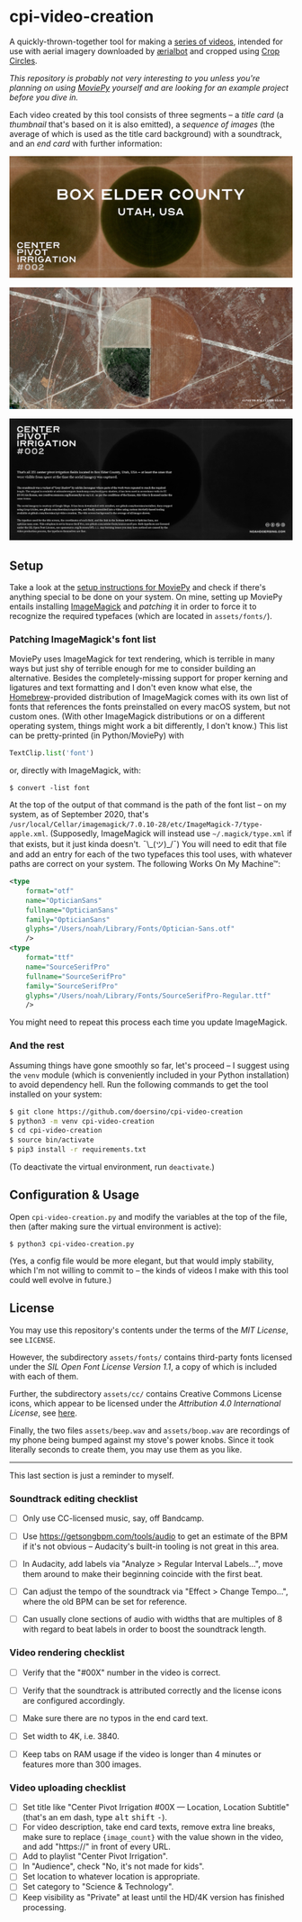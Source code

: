 # cpi-video-creation

A quickly-thrown-together tool for making a [series of videos](https://www.youtube.com/playlist?list=PLTphPoE54a1s_ZdCkGwbhQO9O5SMSitA1), intended for use with aerial imagery downloaded by [ærialbot](https://github.com/doersino/aerialbot) and cropped using [Crop Circles](https://github.com/doersino/cropcircles).

*This repository is probably not very interesting to you unless you're planning on using [MoviePy](https://zulko.github.io/moviepy/) yourself and are looking for an example project before you dive in.*

Each video created by this tool consists of three segments – a *title card* (a *thumbnail* that's based on it is also emitted), a *sequence of images* (the average of which is used as the title card background) with a soundtrack, and an *end card* with further information:

![](assets/examples/1.jpg)

![](assets/examples/2.jpg)

![](assets/examples/3.jpg)


## Setup

Take a look at the [setup instructions for MoviePy](https://zulko.github.io/moviepy/) and check if there's anything special to be done on your system. On mine, setting up MoviePy entails installing [ImageMagick](https://www.imagemagick.org) and *patching* it in order to force it to recognize the required typefaces (which are located in `assets/fonts/`).


### Patching ImageMagick's font list

MoviePy uses ImageMagick for text rendering, which is terrible in many ways but just shy of terrible enough for me to consider building an alternative. Besides the completely-missing support for proper kerning and ligatures and text formatting and I don't even know what else, the [Homebrew](https://brew.sh)-provided distribution of ImageMagick comes with its own list of fonts that references the fonts preinstalled on every macOS system, but not custom ones. (With other ImageMagick distributions or on a different operating system, things might work a bit differently, I don't know.) This list can be pretty-printed (in Python/MoviePy) with

```python
TextClip.list('font')
```

or, directly with ImageMagick, with:

```
$ convert -list font
```

At the top of the output of that command is the path of the font list – on my system, as of September 2020, that's `/usr/local/Cellar/imagemagick/7.0.10-28/etc/ImageMagick-7/type-apple.xml`. (Supposedly, ImageMagick will instead use `~/.magick/type.xml` if that exists, but it just kinda doesn't. ¯\\\_(ツ)\_/¯) You will need to edit that file and add an entry for each of the two typefaces this tool uses, with whatever paths are correct on your system. The following Works On My Machine™:

```xml
<type
    format="otf"
    name="OpticianSans"
    fullname="OpticianSans"
    family="OpticianSans"
    glyphs="/Users/noah/Library/Fonts/Optician-Sans.otf"
    />
<type
    format="ttf"
    name="SourceSerifPro"
    fullname="SourceSerifPro"
    family="SourceSerifPro"
    glyphs="/Users/noah/Library/Fonts/SourceSerifPro-Regular.ttf"
    />
```

You might need to repeat this process each time you update ImageMagick.


### And the rest

Assuming things have gone smoothly so far, let's proceed – I suggest using the `venv` module (which is conveniently included in your Python installation) to avoid dependency hell. Run the following commands to get the tool installed on your system:

```bash
$ git clone https://github.com/doersino/cpi-video-creation
$ python3 -m venv cpi-video-creation
$ cd cpi-video-creation
$ source bin/activate
$ pip3 install -r requirements.txt
```

(To deactivate the virtual environment, run `deactivate`.)


## Configuration & Usage

Open `cpi-video-creation.py` and modify the variables at the top of the file, then (after making sure the virtual environment is active):

```
$ python3 cpi-video-creation.py
```

(Yes, a config file would be more elegant, but that would imply stability, which I'm not willing to commit to – the kinds of videos I make with this tool could well evolve in future.)


## License

You may use this repository's contents under the terms of the *MIT License*, see `LICENSE`.

However, the subdirectory `assets/fonts/` contains third-party fonts licensed under the *SIL Open Font License Version 1.1*, a copy of which is included with each of them.

Further, the subdirectory `assets/cc/` contains Creative Commons License icons, which appear to be licensed under the *Attribution 4.0 International License*, see [here](https://creativecommons.org/licenses/by/4.0/).

Finally, the two files `assets/beep.wav` and `assets/boop.wav` are recordings of my phone being bumped against my stove's power knobs. Since it took literally seconds to create them, you may use them as you like.


---

This last section is just a reminder to myself.


### Soundtrack editing checklist

* [ ] Only use CC-licensed music, say, off Bandcamp.
* [ ] Use https://getsongbpm.com/tools/audio to get an estimate of the BPM if it's not obvious – Audacity's built-in tooling is not great in this area.
* [ ] In Audacity, add labels via "Analyze > Regular Interval Labels...", move them around to make their beginning coincide with the first beat.
* [ ] Can adjust the tempo of the soundtrack via "Effect > Change Tempo...", where the old BPM can be set for reference.
* [ ] Can usually clone sections of audio with widths that are multiples of 8 with regard to beat labels in order to boost the soundtrack length.


### Video rendering checklist

* [ ] Verify that the "#00X" number in the video is correct.
* [ ] Verify that the soundtrack is attributed correctly and the license icons are configured accordingly.
* [ ] Make sure there are no typos in the end card text.
* [ ] Set width to 4K, i.e. 3840.
* [ ] Keep tabs on RAM usage if the video is longer than 4 minutes or features more than 300 images.


### Video uploading checklist

* [ ] Set title like "Center Pivot Irrigation #00X — Location, Location Subtitle" (that's an em dash, type <kbd>alt</kbd> <kbd>shift</kbd> <kbd>-</kbd>).
* [ ] For video description, take end card texts, remove extra line breaks, make sure to replace `{image_count}` with the value shown in the video, and add "https://" in front of every URL.
* [ ] Add to playlist "Center Pivot Irrigation".
* [ ] In "Audience", check "No, it's not made for kids".
* [ ] Set location to whatever location is appropriate.
* [ ] Set category to "Science & Technology".
* [ ] Keep visibility as "Private" at least until the HD/4K version has finished processing.
